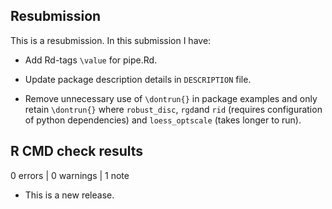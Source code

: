 ## Resubmission

This is a resubmission. In this submission I have:

* Add Rd-tags `\value` for pipe.Rd.

* Update package description details in `DESCRIPTION` file.

* Remove unnecessary use of `\dontrun{}` in package examples and only retain `\dontrun{}`   where `robust_disc`, `rgd`and `rid` (requires configuration of python dependencies)      and `loess_optscale` (takes longer to run).

## R CMD check results

0 errors | 0 warnings | 1 note

* This is a new release.
